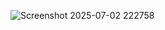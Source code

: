 ![Screenshot 2025-07-02 222758](https://github.com/user-attachments/assets/d2f281d8-1514-4248-9213-c33e4d40b45d)
